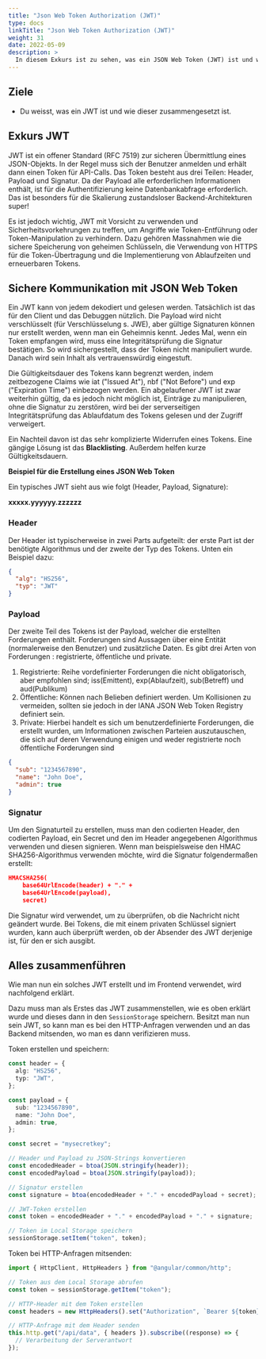 ```yaml
---
title: "Json Web Token Authorization (JWT)"
type: docs
linkTitle: "Json Web Token Authorization (JWT)"
weight: 31
date: 2022-05-09
description: >
  In diesem Exkurs ist zu sehen, was ein JSON Web Token (JWT) ist und wie dieser funktioniert.
---
```


## Ziele

- Du weisst, was ein JWT ist und wie dieser zusammengesetzt ist.

## Exkurs JWT

JWT ist ein offener Standard (RFC 7519) zur sicheren Übermittlung eines JSON-Objekts. In der Regel muss sich der Benutzer anmelden und erhält dann einen Token für API-Calls. Das Token besteht aus drei Teilen: Header, Payload und Signatur. Da der Payload alle erforderlichen Informationen enthält, ist für die Authentifizierung keine Datenbankabfrage erforderlich. Das ist besonders für die Skalierung zustandsloser Backend-Architekturen super!

Es ist jedoch wichtig, JWT mit Vorsicht zu verwenden und Sicherheitsvorkehrungen zu treffen, um Angriffe wie Token-Entführung oder Token-Manipulation zu verhindern. Dazu gehören Massnahmen wie die sichere Speicherung von geheimen Schlüsseln, die Verwendung von HTTPS für die Token-Übertragung und die Implementierung von Ablaufzeiten und erneuerbaren Tokens.

## Sichere Kommunikation mit JSON Web Token

Ein JWT kann von jedem dekodiert und gelesen werden. Tatsächlich ist das für den Client und das Debuggen nützlich. Die Payload wird nicht verschlüsselt (für Verschlüsselung s. JWE), aber gültige Signaturen können nur erstellt werden, wenn man ein Geheimnis kennt. Jedes Mal, wenn ein Token empfangen wird, muss eine Integritätsprüfung die Signatur bestätigen. So wird sichergestellt, dass der Token nicht manipuliert wurde. Danach wird sein Inhalt als vertrauenswürdig eingestuft.

Die Gültigkeitsdauer des Tokens kann begrenzt werden, indem zeitbezogene Claims wie iat ("Issued At"), nbf ("Not Before") und exp ("Expiration Time") einbezogen werden. Ein abgelaufener JWT ist zwar weiterhin gültig, da es jedoch nicht möglich ist, Einträge zu manipulieren, ohne die Signatur zu zerstören, wird bei der serverseitigen Integritätsprüfung das Ablaufdatum des Tokens gelesen und der Zugriff verweigert.

Ein Nachteil davon ist das sehr komplizierte Widerrufen eines Tokens. Eine gängige Lösung ist das **Blacklisting**. Außerdem helfen kurze Gültigkeitsdauern.

**Beispiel für die Erstellung eines JSON Web Token**

Ein typisches JWT sieht aus wie folgt (Header, Payload, Signature):

**xxxxx.yyyyyy.zzzzzz**

### Header

Der Header ist typischerweise in zwei Parts aufgeteilt: der erste Part ist der benötigte Algorithmus und der zweite der Typ des Tokens. Unten ein Beispiel dazu:

```json
{
  "alg": "HS256",
  "typ": "JWT"
}
```

### Payload

Der zweite Teil des Tokens ist der Payload, welcher die erstellten Forderungen enthält. Forderungen sind Aussagen über eine Entität (normalerweise den Benutzer) und zusätzliche Daten. Es gibt drei Arten von Forderungen : registrierte, öffentliche und private.

1. Registrierte: Reihe vordefinierter Forderungen die nicht obligatorisch, aber empfohlen sind; iss(Emittent), exp(Ablaufzeit), sub(Betreff) und aud(Publikum)
2. Öffentliche: Können nach Belieben definiert werden. Um Kollisionen zu vermeiden, sollten sie jedoch in der IANA JSON Web Token Registry definiert sein.
3. Private: Hierbei handelt es sich um benutzerdefinierte Forderungen, die erstellt wurden, um Informationen zwischen Parteien auszutauschen, die sich auf deren Verwendung einigen und weder registrierte noch öffentliche Forderungen sind

```json
{
  "sub": "1234567890",
  "name": "John Doe",
  "admin": true
}
```

### Signatur

Um den Signaturteil zu erstellen, muss man den codierten Header, den codierten Payload, ein Secret und den im Header angegebenen Algorithmus verwenden und diesen signieren.
Wenn man beispielsweise den HMAC SHA256-Algorithmus verwenden möchte, wird die Signatur folgendermaßen erstellt:

```json
HMACSHA256(
    base64UrlEncode(header) + "." +
    base64UrlEncode(payload),
    secret)
```

Die Signatur wird verwendet, um zu überprüfen, ob die Nachricht nicht geändert wurde. Bei Tokens, die mit einem privaten Schlüssel signiert wurden, kann auch überprüft werden, ob der Absender des JWT derjenige ist, für den er sich ausgibt.

## Alles zusammenführen

Wie man nun ein solches JWT erstellt und im Frontend verwendet, wird nachfolgend erklärt.

Dazu muss man als Erstes das JWT zusammenstellen, wie es oben erklärt wurde und dieses dann in den `SessionStorage` speichern. Besitzt man nun sein JWT, so kann man es bei den HTTP-Anfragen verwenden und an das Backend mitsenden, wo man es dann verifizieren muss.

Token erstellen und speichern:

```typescript
const header = {
  alg: "HS256",
  typ: "JWT",
};

const payload = {
  sub: "1234567890",
  name: "John Doe",
  admin: true,
};

const secret = "mysecretkey";

// Header und Payload zu JSON-Strings konvertieren
const encodedHeader = btoa(JSON.stringify(header));
const encodedPayload = btoa(JSON.stringify(payload));

// Signatur erstellen
const signature = btoa(encodedHeader + "." + encodedPayload + secret);

// JWT-Token erstellen
const token = encodedHeader + "." + encodedPayload + "." + signature;

// Token im Local Storage speichern
sessionStorage.setItem("token", token);
```

Token bei HTTP-Anfragen mitsenden:

```typescript
import { HttpClient, HttpHeaders } from "@angular/common/http";

// Token aus dem Local Storage abrufen
const token = sessionStorage.getItem("token");

// HTTP-Header mit dem Token erstellen
const headers = new HttpHeaders().set("Authorization", `Bearer ${token}`);

// HTTP-Anfrage mit dem Header senden
this.http.get("/api/data", { headers }).subscribe((response) => {
  // Verarbeitung der Serverantwort
});
```
